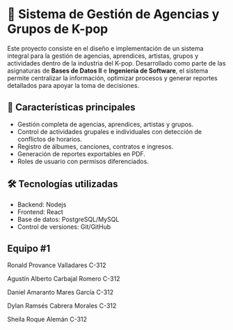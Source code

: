 # 🎵 Sistema de Gestión de Agencias y Grupos de K-pop

Este proyecto consiste en el diseño e implementación de un sistema integral para la gestión de agencias, aprendices, artistas, grupos y actividades dentro de la industria del K-pop. Desarrollado como parte de las asignaturas de **Bases de Datos II** e **Ingeniería de Software**, el sistema permite centralizar la información, optimizar procesos y generar reportes detallados para apoyar la toma de decisiones.  

## 🚀 Características principales  
- Gestión completa de agencias, aprendices, artistas y grupos.  
- Control de actividades grupales e individuales con detección de conflictos de horarios.  
- Registro de álbumes, canciones, contratos e ingresos.  
- Generación de reportes exportables en PDF.  
- Roles de usuario con permisos diferenciados.  

## 🛠️ Tecnologías utilizadas  
- Backend: Nodejs  
- Frontend: React  
- Base de datos: PostgreSQL/MySQL  
- Control de versiones: Git/GitHub  


## Equipo #1 #

Ronald Provance Valladares C-312

Agustín Alberto Carbajal Romero C-312

Daniel Amaranto Mares García C-312

Dylan Ramsés Cabrera Morales C-312

Sheila Roque Alemán C-312
  
